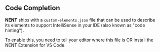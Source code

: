 ## Code Completion

**NENT** ships with a `custom-elements.json` file that can be used to describe its elements to support IntelliSense in your IDE (also known as "code hinting"). 

To enable this, you need to tell your editor where this file is OR install the NENT Extension for VS Code.